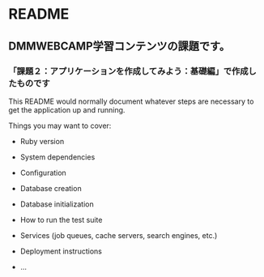 # README

## DMMWEBCAMP学習コンテンツの課題です。

### 「課題２：アプリケーションを作成してみよう：基礎編」で作成したものです

This README would normally document whatever steps are necessary to get the
application up and running.

Things you may want to cover:

* Ruby version

* System dependencies

* Configuration

* Database creation

* Database initialization

* How to run the test suite

* Services (job queues, cache servers, search engines, etc.)

* Deployment instructions

* ...
